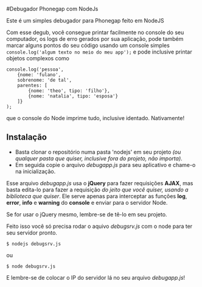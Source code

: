 #Debugador Phonegap com NodeJs

Este é um simples debugador para Phonegap feito em NodeJS

Com esse degub, você consegue printar facilmente no console do seu computador, os logs de erro gerados por sua aplicação, pode também marcar alguns pontos do seu código usando um console simples `console.log('algum texto no meio do meu app');` e pode inclusive printar objetos complexos como

    console.log('pessoa',
        {nome: 'fulano',
        sobrenome: 'de tal',
        parentes: [
			{nome: 'theo', tipo: 'filho'},
			{nome: 'natalia', tipo: 'esposa'}
		]}
    );
que o console do Node imprime tudo, inclusive identado. Nativamente!

## Instalação

* Basta clonar o repositório numa pasta 'nodejs' em seu projeto *(ou qualquer pasta que quiser, inclusive fora do projeto, não importa)*.
* Em seguida copie o arquivo *debugapp.js* para seu aplicativo e chame-o na inicialização.

Esse arquivo *debugapp.js* usa o **jQuery** para fazer requisições **AJAX**, mas basta edita-lo para fazer a requisição *do jeito que você quiser, usando a biblioteca que quiser*. Ele serve apenas para interceptar as funções **log**, **error**, **info** e **warning** do **console** e enviar para o servidor Node.

Se for usar o jQuery mesmo, lembre-se de tê-lo em seu projeto.

Feito isso você só precisa rodar o aquivo *debugsrv.js* com o node para ter seu servidor pronto.

    $ nodejs debugsrv.js

ou

    $ node debugsrv.js

E lembre-se de colocar o IP do servidor lá no seu arquivo *debugapp.js*!